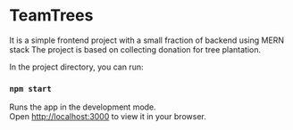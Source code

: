 # TeamTrees
It is a simple frontend project with a small fraction of backend using MERN stack
The project is based on collecting donation for tree plantation.


In the project directory, you can run:

### `npm start`

Runs the app in the development mode.\
Open [http://localhost:3000](http://localhost:3000) to view it in your browser.